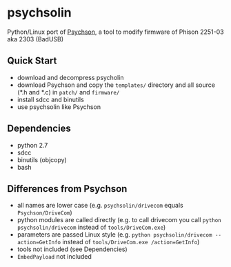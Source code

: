 psychsolin
==========

Python/Linux port of [Psychson](https://github.com/adamcaudill/Psychson), a tool to modify firmware of Phison 2251-03 aka 2303 (BadUSB)


## Quick Start

- download and decompress psycholin
- download Psychson and copy the `templates/` directory and all source (\*.h and \*.c) in `patch/` and `firmware/`
- install sdcc and binutils
- use psychsolin like Psychson

## Dependencies

- python 2.7
- sdcc
- binutils (objcopy)
- bash

## Differences from Psychson

- all names are lower case (e.g. `psychsolin/drivecom` equals `Psychson/DriveCom`)
- python modules are called directly (e.g. to call drivecom you call `python psychsolin/drivecom` instead of `tools/DriveCom.exe`)
- parameters are passed Linux style (e.g. `python psychsolin/drivecom --action=GetInfo` instead of `tools/DriveCom.exe /action=GetInfo`)
- tools not included (see Dependencies)
- `EmbedPayload` not included





